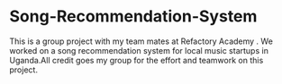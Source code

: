 # Song-Recommendation-System
This is a group project with my team mates at Refactory Academy . We worked on a song recommendation system for local music  startups in Uganda.All credit goes my group for the effort and teamwork on this project.
